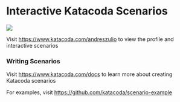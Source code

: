 # Interactive Katacoda Scenarios

[![](http://shields.katacoda.com/katacoda/andreszulio/count.svg)](https://www.katacoda.com/andreszulio "Get your profile on Katacoda.com")

Visit https://www.katacoda.com/andreszulio to view the profile and interactive scenarios

### Writing Scenarios
Visit https://www.katacoda.com/docs to learn more about creating Katacoda scenarios

For examples, visit https://github.com/katacoda/scenario-example
